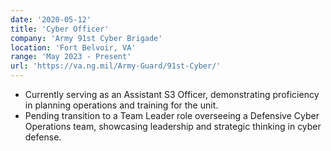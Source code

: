 ```yaml
---
date: '2020-05-12'
title: 'Cyber Officer'
company: 'Army 91st Cyber Brigade'
location: 'Fort Belvoir, VA'
range: 'May 2023 - Present'
url: 'https://va.ng.mil/Army-Guard/91st-Cyber/'
---
```


- Currently serving as an Assistant S3 Officer, demonstrating proficiency in planning operations and training for the unit.
- Pending transition to a Team Leader role overseeing a Defensive Cyber Operations team, showcasing leadership and strategic thinking in cyber defense.
